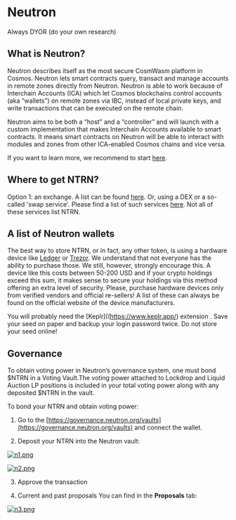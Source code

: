 # Neutron

Always DYOR (do your own research)

## What is Neutron?
Neutron describes itself as the most secure CosmWasm platform in Cosmos. Neutron lets smart contracts query, transact and manage accounts in remote zones directly from Neutron. Neutron is able to work because of Interchain Accounts (ICA) which let Cosmos blockchains control accounts (aka “wallets”) on remote zones via IBC, instead of local private keys, and write transactions that can be executed on the remote chain.

Neutron aims to be both a “host” and a “controller” and will launch with a custom implementation that makes Interchain Accounts available to smart contracts. It means smart contracts on Neutron will be able to interact with modules and zones from other ICA-enabled Cosmos chains and vice versa.

If you want to learn more, we recommend to start [here](https://neutron.org/).

## Where to get NTRN?
Option 1: an exchange. A list can be found [here](https://www.coingecko.com/en/coins/cosmos#markets). Or, using a DEX or a so-called 'swap service'. Please find a list of such services [here](https://github.com/serejandmyself/cryptowiki/blob/master/cryptowiki.md#no-kycaml). Not all of these services list NTRN.

## A list of Neutron wallets
The best way to store NTRN, or in fact, any other token, is using a hardware device like [Ledger](https://www.ledger.com/) or [Trezor](https://trezor.io/). We understand that not everyone has the ability to purchase those. We still, however, strongly encourage this. A device like this costs between 50-200 USD and if your crypto holdings exceed this sum, it makes sense to secure your holdings via this method offering an extra level of security. Please, purchase hardware devices only from verified vendors and official re-sellers! A list of these can always be found on the official website of the device manufacturers.

You will probably need the [Keplr]((https://www.keplr.app/) extension . Save your seed on paper and backup your login password twice. Do not store your seed online!

## Governance
To obtain voting power in Neutron’s governance system, one must bond $NTRN in a Voting Vault.The voting power attached to Lockdrop and Liquid Auction LP positions is included in your total voting power along with any deposited $NTRN in the vault.

To bond your NTRN and obtain voting power:

1. Go to the [https://governance.neutron.org/vaults](https://governance.neutron.org/vaults) and connect the wallet.

2. Deposit your NTRN into the Neutron vault:

[![n1.png](https://i.postimg.cc/qgfYsTCS/n1.png)](https://postimg.cc/zHj0N47F)

[![n2.png](https://i.postimg.cc/F15r7wFs/n2.png)](https://postimg.cc/8f4QYKrq)

3. Approve the transaction

4. Current and past proposals You can find in the **Proposals** tab:

[![n3.png](https://i.postimg.cc/QxPq43Sn/n3.png)](https://postimg.cc/JGNJ0Sfb)

